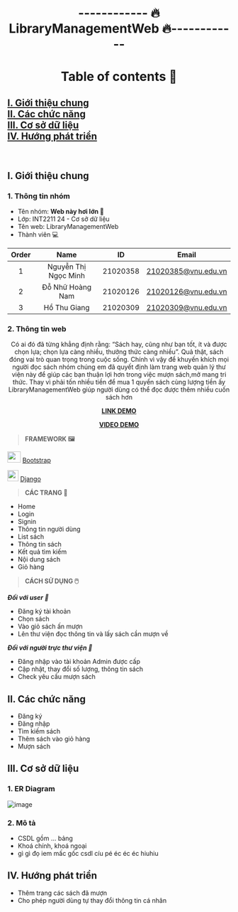 <h1 align="center">------------ 🔥 LibraryManagementWeb 🔥------------</h1>

<h1 align="center">Table of contents 📖</h1>

<h2>
  <a href="#introduction">I. Giới thiệu chung</a>
  <br />
  <a href="#func">II. Các chức năng</a>
  <br />
  <a href="#dtb">III. Cơ sở dữ liệu</a>
  <br />
  <a href="#develop">IV. Hướng phát triển</a>
  <br />
</h2>
<br />

## I. Giới thiệu chung <a name="introduction"></a>
### 1. Thông tin nhóm
- Tên nhóm: **Web này hơi lớn 👀**
- Lớp: INT2211 24 - Cơ sở dữ liệu
- Tên web: LibraryManagementWeb
- Thành viên 💻

| Order |          Name          |     ID     |          Email          |
| :---: |:----------------------:|:----------:|:-----------------------:|
|   1   |  Nguyễn Thị Ngọc Minh  |  21020358  |   21020385@vnu.edu.vn   |
|   2   |    Đỗ Nhữ Hoàng Nam    |  21020126  |   21020126@vnu.edu.vn   |
|   3   |      Hồ Thu Giang      |  21020309  |   21020309@vnu.edu.vn   |

### 2. Thông tin web

<p align="center"> Có ai đó đã từng khẳng định rằng: “Sách hay, cũng như bạn tốt, ít và được chọn lựa; chọn lựa càng nhiều, thưởng thức càng nhiều”. Quả thật, sách đóng vai trò quan trọng trong cuộc sống. Chính vì vậy để khuyến khích mọi người đọc sách nhóm chúng em đã quyết định làm trang web quản lý thư viện này để giúp các bạn thuận lợi hơn trong việc mượn sách,mở mang tri thức. Thay vì phải tốn nhiều tiền để mua 1 quyển sách cùng lượng tiền ấy LibraryManagementWeb giúp người dùng có thể đọc được thêm nhiều cuốn sách hơn
</p>

<p align="center">
  <a href = "https://hnpyne.pythonanywhere.com/"> <b>LINK DEMO</b> </a>
</p>

<p align="center">
  <a href = ""> <b>VIDEO DEMO</b> </a>
</p>

>**FRAMEWORK 🖼️** 
>
<img src="https://user-images.githubusercontent.com/100185884/207886555-533dc8f7-b3fc-4b66-8ab4-e29b4747e7b8.png" width="30" height="25">  [Bootstrap](https://getbootstrap.com/)


<img src="https://user-images.githubusercontent.com/100185884/207887804-fcb47903-a37c-4bd7-855e-4116a3a5a3b8.png" width="25" height="25">  [Django](https://www.djangoproject.com/)


>**CÁC TRANG 📄** 
> 

- Home
- Login
- Signin
- Thông tin người dùng
- List sách
- Thông tin sách
- Kết quả tìm kiếm
- Nội dung sách
- Giỏ hàng

>**CÁCH SỬ DỤNG 🖱️** 
>

***Đối với user 👨***
- Đăng ký tài khoản
- Chọn sách
- Vào giỏ sách ấn mượn
- Lên thư viện đọc thông tin và lấy sách cần mượn về

***Đối với người trực thư viện 📖***
- Đăng nhập vào tài khoản Admin được cấp
- Cập nhật, thay đổi số lượng, thông tin sách
- Check yêu cầu mượn sách

## II. Các chức năng <a name="func"></a>
- Đăng ký
- Đăng nhập
- Tìm kiếm sách
- Thêm sách vào giỏ hàng
- Mượn sách

## III. Cơ sở dữ liệu <a name="dtb"></a>
### 1. ER Diagram
![image](https://user-images.githubusercontent.com/100185884/207890468-e697b780-9797-438e-bcf9-351e0434913e.png)


### 2. Mô tả
- CSDL gồm ... bảng
- Khoá chính, khoá ngoại
- gì gì đọ iem mấc gốc csdl cíu pé éc éc éc hiuhiu

## IV. Hướng phát triển <a name="develop"></a>
- Thêm trang các sách đã mượn
- Cho phép người dùng tự thay đổi thông tin cá nhân
